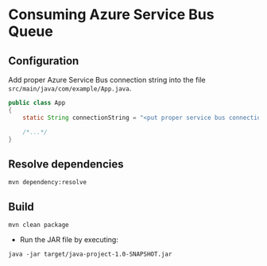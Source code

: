 # Consuming Azure Service Bus Queue

## Configuration
Add proper Azure Service Bus connection string into the file `src/main/java/com/example/App.java`.
```java
public class App 
{
    static String connectionString = "<put proper service bus connection string there>";

    /*...*/
}

```

## Resolve dependencies
```
mvn dependency:resolve
```

## Build 
```
mvn clean package
```

- Run the JAR file by executing:
```
java -jar target/java-project-1.0-SNAPSHOT.jar
```
